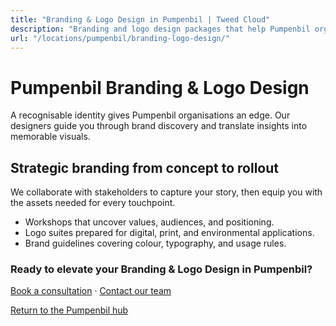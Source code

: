 ```yaml
---
title: "Branding & Logo Design in Pumpenbil | Tweed Cloud"
description: "Branding and logo design packages that help Pumpenbil organisations stand out."
url: "/locations/pumpenbil/branding-logo-design/"
---
```


# Pumpenbil Branding & Logo Design

A recognisable identity gives Pumpenbil organisations an edge. Our designers guide you through brand discovery and translate insights into memorable visuals.

## Strategic branding from concept to rollout

We collaborate with stakeholders to capture your story, then equip you with the assets needed for every touchpoint.

- Workshops that uncover values, audiences, and positioning.
- Logo suites prepared for digital, print, and environmental applications.
- Brand guidelines covering colour, typography, and usage rules.

### Ready to elevate your Branding & Logo Design in Pumpenbil?

[Book a consultation](/consultation/) · [Contact our team](/contact/)

[Return to the Pumpenbil hub](/locations/pumpenbil/)
